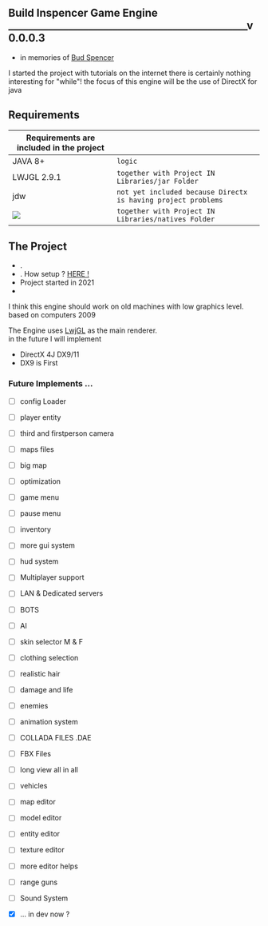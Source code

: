 ## Build Inspencer Game Engine ________________________________________________v0.0.0.3  
  * in memories of [Bud Spencer](https://en.wikipedia.org/wiki/Bud_Spencer)
  
  
  I started the project with tutorials on the internet there is certainly nothing interesting for "while"! the focus of this engine will be the use of DirectX for java
  
  ## Requirements

|Requirements are included in the project||
|-|-|
| JAVA 8+|`logic`|
| LWJGL 2.9.1                      | `together with Project IN Libraries/jar Folder`                      |
|jdw |`not yet included because Directx is having project problems`|
| <img src="https://img.shields.io/badge/NATIVES-000000?style=for-the-badge&logo=&logoColor=white" />                     | `together with Project IN Libraries/natives Folder` |

 
  
  ## The Project  ##
  * .
  * .  How setup ?  [ HERE !](https://github.com/NikuraCorp/build-inspencer-Engine/wiki/How-to-setup-it-in-Eclipse-IDE-%3F)
   * Project started in 2021  
   * 
I think this engine should work on old machines with low graphics level. based on computers 2009 
  
  The Engine uses [LwjGL](https://www.lwjgl.org) as the main renderer.   
  in the future I will implement  
  
  * DirectX 4J    DX9/11
  * DX9 is First
   
### Future Implements ...
</div>

- [ ] config Loader
- [ ] player entity
- [ ] third and firstperson camera  
- [ ] maps files  
- [ ] big map  
- [ ] optimization  
- [ ] game menu
- [ ] pause menu
- [ ] inventory
- [ ] more gui system
- [ ] hud system
- [ ] Multiplayer support
- [ ] LAN & Dedicated servers
- [ ] BOTS
- [ ] AI
- [ ] skin selector M & F
- [ ] clothing selection
- [ ] realistic hair
- [ ] damage and life
- [ ] enemies
- [ ] animation system
- [ ] COLLADA FILES .DAE
- [ ] FBX Files 
- [ ] long view all in all
- [ ] vehicles
- [ ] map editor
- [ ] model editor
- [ ] entity editor
- [ ] texture editor
- [ ] more editor helps
- [ ] range guns
- [ ] Sound System
- [x] ... in dev now ?

